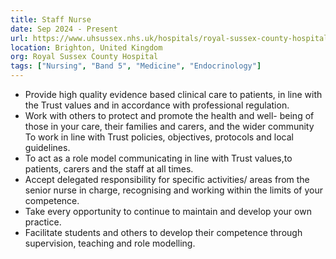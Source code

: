 ```yaml
---
title: Staff Nurse
date: Sep 2024 - Present
url: https://www.uhsussex.nhs.uk/hospitals/royal-sussex-county-hospital/
location: Brighton, United Kingdom
org: Royal Sussex County Hospital
tags: ["Nursing", "Band 5", "Medicine", "Endocrinology"]
---
```


- Provide high quality evidence based clinical care to patients, in line with the Trust values and in accordance with professional regulation.
- Work with others to protect and promote the health and well-
being of those in your care, their families and carers, and the wider community To work in line with Trust policies, objectives, protocols and local guidelines.
- To act as a role model communicating in line with Trust values,to patients, carers and the staff at all times.
- Accept delegated responsibility for specific activities/ areas from the senior nurse in charge, recognising and working within the limits of your competence.
- Take every opportunity to continue to maintain and develop your
own practice.
- Facilitate students and others to develop their competence through supervision, teaching and role modelling.
